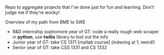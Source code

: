 Repo to aggregate projects that I've done just for fun and learning. Don't judge me if they're wonky!

Overview of my path from BME to SWE
- R&D internship sophomore year of GT: code a really rough web scraper in **python**, use **twilio** library to text out the info
- Junior year of GT: take CS 1371 [matlab course] (indexing at 1, weird!)
- Senior year of GT: take CSS 1331 and CS 1332
